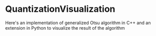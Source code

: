 # QuantizationVisualization
Here's an implementation of generalized Otsu algorithm in C++ and an extension in Python to visualize the result of the algorithm
